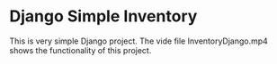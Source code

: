 # Django Simple Inventory
This is very simple Django project. The vide file InventoryDjango.mp4 shows the functionality of this project. 
